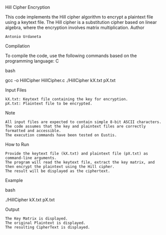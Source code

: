 Hill Cipher Encryption

This code implements the Hill cipher algorithm to encrypt a plaintext file using a keytext file. The Hill cipher is a substitution cipher based on linear algebra, where the encryption involves matrix multiplication.
Author

    Antonio Urdaneta


Compilation

To compile the code, use the following commands based on the programming language:
C

bash

gcc -o HillCipher HillCipher.c
./HillCipher kX.txt pX.txt


Input Files

    kX.txt: Keytext file containing the key for encryption.
    pX.txt: Plaintext file to be encrypted.

Note

    All input files are expected to contain simple 8-bit ASCII characters.
    The code assumes that the key and plaintext files are correctly formatted and accessible.
    The execution commands have been tested on Eustis.

How to Run

    Provide the keytext file (kX.txt) and plaintext file (pX.txt) as command-line arguments.
    The program will read the keytext file, extract the key matrix, and then encrypt the plaintext using the Hill cipher.
    The result will be displayed as the ciphertext.

Example

bash

./HillCipher kX.txt pX.txt

Output

    The Key Matrix is displayed.
    The original Plaintext is displayed.
    The resulting CipherText is displayed.
